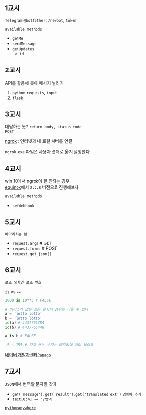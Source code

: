 ## 1교시
`Telegram`
`@botfather`: `/newbot`, `token`

`available methods`
  - `getMe`
  - `sendMessage`
  - `getUpdates`
    - `id`
  
## 2교시
API를 활용해 봇에 메시지 날리기
  1. `python`
    `requests`, `input`
  2. `flask`

## 3교시
대답하는 봇?
`return body, status_code`  
`POST`


[ngrok](https://ngrok.com/) : 인터넷과 내 로걸 서버를 연결

`ngrok.exe` 파일은 사용자 폴더로 옮겨 실행한다

## 4교시
win 10에서 ngrok이 잘 안되는 경우  
[equinox](https://dl.equinox.io/ngrok/ngrok/stable/archive)에서 `2.2.8` 버전으로 진행해보자  

`available methods`
  - `setWebhook`

## 5교시
`메아리치는 봇`
  - `request.args` # GET
  - `request.forms` # POST
  - `request.get_json()` 

## 6교시
`로또 외치면 로또 번호`

`is` vs `==`
```python
1000 is 10**3 # FALSE

# 띄어쓰기 없는 짧은 문자의 경우는 다를 수 있다
a = 'lotto lotto'
b = 'lotto lotto'
id(a) # 4437766384
id(b) # 4437766448

a is b # FALSE

-5 ~ 255 # 자주 쓰는 숫자는 메모리에 이미 넣어둠
```

[네이버 개발자센터`Papago`](https://developers.naver.com/products/translator/)

## 7교시
`JSON`에서 번역할 문자열 찾기
  - `get('message').get('result').get('translatedText')`
`명령어 추가`
  - `text[0:4] == '/번역 '`

[`pythonanywhere`](https://www.pythonanywhere.com/)


